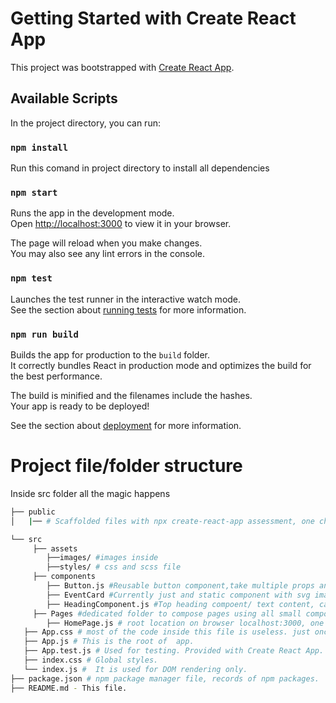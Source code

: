 # Getting Started with Create React App

This project was bootstrapped with [Create React App](https://github.com/facebook/create-react-app).

## Available Scripts

In the project directory, you can run:
### `npm install`
Run this comand in project directory to install all dependencies
### `npm start`

Runs the app in the development mode.\
Open [http://localhost:3000](http://localhost:3000) to view it in your browser.

The page will reload when you make changes.\
You may also see any lint errors in the console.

### `npm test`

Launches the test runner in the interactive watch mode.\
See the section about [running tests](https://facebook.github.io/create-react-app/docs/running-tests) for more information.

### `npm run build`

Builds the app for production to the `build` folder.\
It correctly bundles React in production mode and optimizes the build for the best performance.

The build is minified and the filenames include the hashes.\
Your app is ready to be deployed!

See the section about [deployment](https://facebook.github.io/create-react-app/docs/deployment) for more information.



# Project file/folder structure
Inside src folder all the magic happens
```bash
├── public
│   |── # Scaffolded files with npx create-react-app assessment, one change in index.html file to add fonts

└── src
     ├── assets
        ├──images/ #images inside
        ├──styles/ # css and scss file
     ├── components
        ├── Button.js #Reusable button component,take multiple props and display based on that, even styles are passed as props, we can have different background color based on props/styles 
        ├── EventCard #Currently just and static component with svg image(more scalable and responsive, don't loose quality on scale) we can make this card resusable/dynamic for diffent event card data;
        ├── HeadingComponent.js #Top heading compoent/ text content, can be made fully reusable
     ├── Pages #dedicated folder to compose pages using all small components(composition add super power with react)
        ├── HomePage.js # root location on browser localhost:3000, one page
   ├── App.css # most of the code inside this file is useless. just once used to make elements centered aligned( text-align: center)
   ├── App.js # This is the root of  app.
   ├── App.test.js # Used for testing. Provided with Create React App. Testing is encouraged, but not required.
   ├── index.css # Global styles.
   └── index.js #  It is used for DOM rendering only.
├── package.json # npm package manager file, records of npm packages. 
├── README.md - This file.




```
